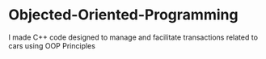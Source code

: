 # Objected-Oriented-Programming
I made C++ code designed to manage and facilitate transactions related to cars using OOP Principles
